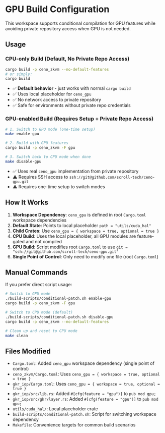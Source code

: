 # GPU Build Configuration

This workspace supports conditional compilation for GPU features while avoiding private repository access when GPU is not needed.

## Usage

### CPU-only Build (Default, No Private Repo Access)
```bash
cargo build -p ceno_zkvm --no-default-features
# or simply:
cargo build
```
- ✅ **Default behavior** - just works with normal `cargo build`
- ✅ Uses local placeholder for `ceno_gpu`
- ✅ No network access to private repository
- ✅ Safe for environments without private repo credentials

### GPU-enabled Build (Requires Setup + Private Repo Access)
```bash
# 1. Switch to GPU mode (one-time setup)
make enable-gpu

# 2. Build with GPU features
cargo build -p ceno_zkvm -F gpu

# 3. Switch back to CPU mode when done
make disable-gpu
```
- ✅ Uses real `ceno_gpu` implementation from private repository
- ⚠️  Requires SSH access to `ssh://git@github.com/scroll-tech/ceno-gpu.git`
- ⚠️  Requires one-time setup to switch modes

## How It Works

1. **Workspace Dependency**: `ceno_gpu` is defined in root `Cargo.toml` workspace dependencies
2. **Default State**: Points to local placeholder `path = "utils/cuda_hal"`
3. **Child Crates**: Use `ceno_gpu = { workspace = true, optional = true }`
4. **CPU Build**: Uses the local placeholder, all GPU modules are feature-gated and not compiled
5. **GPU Build**: Script modifies root `Cargo.toml` to use `git = "ssh://git@github.com/scroll-tech/ceno-gpu.git"`
6. **Single Point of Control**: Only need to modify one file (root `Cargo.toml`)

## Manual Commands

If you prefer direct script usage:

```bash
# Switch to GPU mode
./build-scripts/conditional-patch.sh enable-gpu
cargo build -p ceno_zkvm -F gpu

# Switch to CPU mode (default)
./build-scripts/conditional-patch.sh disable-gpu
cargo build -p ceno_zkvm --no-default-features

# Clean up and reset to CPU mode
make clean
```

## Files Modified

- `Cargo.toml`: Added `ceno_gpu` workspace dependency (single point of control)
- `ceno_zkvm/Cargo.toml`: Uses `ceno_gpu = { workspace = true, optional = true }`
- `gkr_iop/Cargo.toml`: Uses `ceno_gpu = { workspace = true, optional = true }`
- `gkr_iop/src/lib.rs`: Added `#[cfg(feature = "gpu")]` to `pub mod gpu;`
- `gkr_iop/src/gkr/layer.rs`: Added `#[cfg(feature = "gpu")]` to `pub mod gpu;`
- `utils/cuda_hal/`: Local placeholder crate
- `build-scripts/conditional-patch.sh`: Script for switching workspace dependency
- `Makefile`: Convenience targets for common build scenarios
